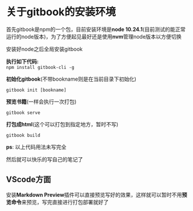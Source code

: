 # 关于gitbook的安装环境

首先gitbook是npm的一个包，目前安装环境是**node 10.24.1**(目前测试的能正常运行的node版本)，为了方便起见最好还是使用**nvm**管理node版本以方便切换

安装好node之后全局安装gitbook


**执行如下代码:**  
```npm install gitbook-cli -g```  

**初始化gitbook**(不带bookname则是在当前目录下初始化)  

```gitbook init [bookname]```

**预览书籍**(一样会执行一次打包)  

```gitbook serve```

**打包成html**(这个可以打包到指定地方，暂时不写)  

```gitbook build```

**ps**: 以上代码用法未写完全

然后就可以快乐的写自己的笔记了


## VScode方面

安装**Markdown Preview**插件可以直接预览写好的效果，这样就可以暂时不用**预览命令**来预览，写完直接进行打包部署就好了
